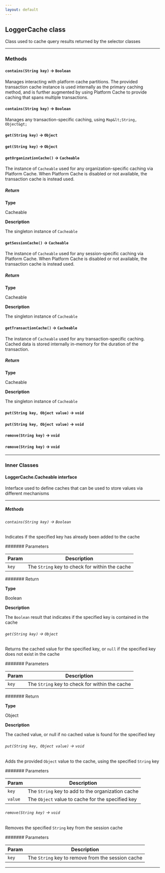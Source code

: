 ```yaml
---
layout: default
---
```


## LoggerCache class

Class used to cache query results returned by the selector classes

---

### Methods

#### `contains(String key)` → `Boolean`

Manages interacting with platform cache partitions. The provided transaction cache instance is used internally as the primary caching method, and is further augmented by using Platform Cache to provide caching that spans multiple transactions.

#### `contains(String key)` → `Boolean`

Manages any transaction-specific caching, using `Map&lt;String, Object&gt;`

#### `get(String key)` → `Object`

#### `get(String key)` → `Object`

#### `getOrganizationCache()` → `Cacheable`

The instance of `Cacheable` used for any organization-specific caching via Platform Cache. When Platform Cache is disabled or not available, the transaction cache is instead used.

##### Return

**Type**

Cacheable

**Description**

The singleton instance of `Cacheable`

#### `getSessionCache()` → `Cacheable`

The instance of `Cacheable` used for any session-specific caching via Platform Cache. When Platform Cache is disabled or not available, the transaction cache is instead used.

##### Return

**Type**

Cacheable

**Description**

The singleton instance of `Cacheable`

#### `getTransactionCache()` → `Cacheable`

The instance of `Cacheable` used for any transaction-specific caching. Cached data is stored internally in-memory for the duration of the transaction.

##### Return

**Type**

Cacheable

**Description**

The singleton instance of `Cacheable`

#### `put(String key, Object value)` → `void`

#### `put(String key, Object value)` → `void`

#### `remove(String key)` → `void`

#### `remove(String key)` → `void`

---

### Inner Classes

#### LoggerCache.Cacheable interface

Interface used to define caches that can be used to store values via different mechanisms

---

##### Methods

###### `contains(String key)` → `Boolean`

Indicates if the specified key has already been added to the cache

####### Parameters

| Param | Description                                    |
| ----- | ---------------------------------------------- |
| `key` | The `String` key to check for within the cache |

####### Return

**Type**

Boolean

**Description**

The `Boolean` result that indicates if the specified key is contained in the cache

###### `get(String key)` → `Object`

Returns the cached value for the specified key, or `null` if the specified key does not exist in the cache

####### Parameters

| Param | Description                                    |
| ----- | ---------------------------------------------- |
| `key` | The `String` key to check for within the cache |

####### Return

**Type**

Object

**Description**

The cached value, or null if no cached value is found for the specified key

###### `put(String key, Object value)` → `void`

Adds the provided `Object` value to the cache, using the specified `String` key

####### Parameters

| Param   | Description                                       |
| ------- | ------------------------------------------------- |
| `key`   | The `String` key to add to the organization cache |
| `value` | The `Object` value to cache for the specified key |

###### `remove(String key)` → `void`

Removes the specified `String` key from the session cache

####### Parameters

| Param | Description                                       |
| ----- | ------------------------------------------------- |
| `key` | The `String` key to remove from the session cache |

---
